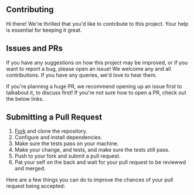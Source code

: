 ## Contributing

Hi there! We're thrilled that you'd like to contribute to this project. Your help is essential for keeping it great.

<!-- Please note that this project is released with a [Contrivutor Code of Conduct][code-of-conduct]. By participating in this project you agree to abide by its terms. -->

## Issues and PRs

If you have any suggestions on how this project may be improved, or if you want to report a bug, please open an issue! We welcome any and all contributions. If you have any queries, we'd love to hear them.

If you're planning a huge PR, we recommend opening up an issue first to talkabout it, to discuss first! If you're not sure how to open a PR, check out the below links.

## Submitting a Pull Request

1. <a href="https://github.com/R-Ayush777/npmBox/fork">Fork</a> and clone the repository.
2. Configure and install dependencies.
3. Make sure the tests pass on your machine.
4. Make your change, and tests, and make sure the tests still pass.
5. Push to your fork and submit a pull request.
6. Pat your self on the back and wait for your pull request to be reviewwd and merged.
   
Here are a few things you can do to improve the chances of your pull request being accepted:

